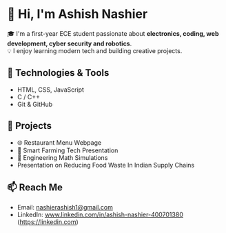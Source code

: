 # 👋 Hi, I'm Ashish Nashier  

🎓 I'm a first-year ECE student passionate about **electronics, coding, web development, cyber security and robotics**.  
💡 I enjoy learning modern tech and building creative projects.  

## 🔧 Technologies & Tools
- HTML, CSS, JavaScript  
- C / C++  
- Git & GitHub  

## 🚀 Projects
- 🌐 Restaurant Menu Webpage  
- 📱 Smart Farming Tech Presentation  
- 🧠 Engineering Math Simulations
- Presentation on Reducing Food Waste In Indian Supply Chains

## 📫 Reach Me
- Email: nashierashish1@gmail.com  
- LinkedIn: www.linkedin.com/in/ashish-nashier-400701380 (https://linkedin.com)

